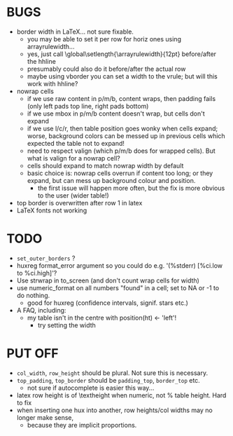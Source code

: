 

BUGS
====

* border width in LaTeX... not sure fixable.
  - you may be able to set it per row for horiz ones using arrayrulewidth...
  - yes, just call \global\setlength{\arrayrulewidth}{12pt} before/after the hhline
  - presumably could also do it before/after the actual row
  - maybe using vborder you can set a width to the vrule; but will this work with hhline?
* nowrap cells
  - if we use raw content in p/m/b, content wraps, then padding fails (only left pads top line, right pads bottom)
  - if we use mbox in p/m/b content doesn't wrap, but cells don't expand
  - if we use l/c/r, then table position goes wonky when cells expand; worse, background colors
    can be messed up in previous cells which expected the table not to expand!
  - need to respect valign (which p/m/b does for wrapped cells). But what is valign for a nowrap cell?
  - cells should expand to match nowrap width by default
  - basic choice is: nowrap cells overrun if content too long; or they expand, but can mess up background
    colour and position. 
    - the first issue will happen more often, but the fix is more obvious to the user (wider table!)
* top border is overwritten after row 1 in latex
* LaTeX fonts not working

TODO
====

* `set_outer_borders` ?
* huxreg format_error argument so you could do e.g. '(%stderr) [%ci.low to %ci.high]'?
* Use strwrap in to_screen (and don't count wrap cells for width)
* use numeric_format on all numbers "found" in a cell; set to NA or -1 to do nothing.
  - good for huxreg (confidence intervals, signif. stars etc.)
* A FAQ, including:
  - my table isn't in the centre with position(ht) <- 'left'!
    - try setting the width
  
PUT OFF
=======
* `col_width`, `row_height` should be plural. Not sure this is necessary.
* `top_padding`, `top_border` should be `padding_top`, `border_top` etc.
  - not sure if autocomplete is easier this way...
* latex row height is of \\textheight when numeric, not % table height. Hard to fix
* when inserting one hux into another, row heights/col widths may no longer make sense,
  - because they are implicit proportions.





